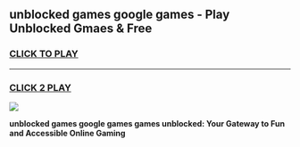 
## unblocked games google games - Play Unblocked Gmaes & Free
<h3>
<a href="https://premium.freeplayer.one?title=unblocked_games_google_games&ref=20F">CLICK TO PLAY</a></h3>
<hr>

<h3>
<a href="https://premium.freeplayer.one?title=unblocked_games_google_games&ref=20F">CLICK 2 PLAY</a>
  
</h3>

<a href="https://premium.freeplayer.one?title=unblocked_games_google_games&ref=20F/"><img src="https://clearcache.store/games.png"></a>


**unblocked games google games games unblocked: Your Gateway to Fun and Accessible Online Gaming**
